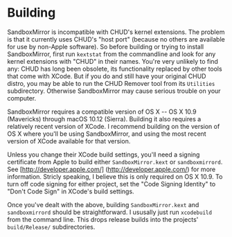 # Building

SandboxMirror is incompatible with CHUD's kernel extensions.  The
problem is that it currently uses CHUD's "host port" (because no
others are available for use by non-Apple software).  So before
building or trying to install SandboxMirror, first run `kextstat` from
the commandline and look for any kernel extensions with "CHUD" in
their names.  You're very unlikely to find any:  CHUD has long been
obsolete, its functionality replaced by other tools that come with
XCode.  But if you do and still have your original CHUD distro, you
may be able to run the CHUD Remover tool from its `Utilities`
subdirectory.  Otherwise SandboxMirror may cause serious trouble on
your computer.

SandboxMirror requires a compatible version of OS X -- OS X 10.9
(Mavericks) through macOS 10.12 (Sierra).  Building it also requires a
relatively recent version of XCode.  I recommend building on the
version of OS X where you'll be using SandboxMirror, and using the
most recent version of XCode available for that version.

Unless you change their XCode build settings, you'll need a signing
certificate from Apple to build either `SandboxMirror.kext` or
`sandboxmirrord`.  See [http://developer.apple.com/]
(http://developer.apple.com/) for more information.  Stricly speaking,
I believe this is only required on OS X 10.9.  To turn off code
signing for either project, set the "Code Signing Identity" to "Don't
Code Sign" in XCode's build settings.

Once you've dealt with the above, building `SandboxMirror.kext` and
`sandboxmirrord` should be straightforward.  I ususally just run
`xcodebuild` from the command line.  This drops release builds into
the projects' `build/Release/` subdirectories.
